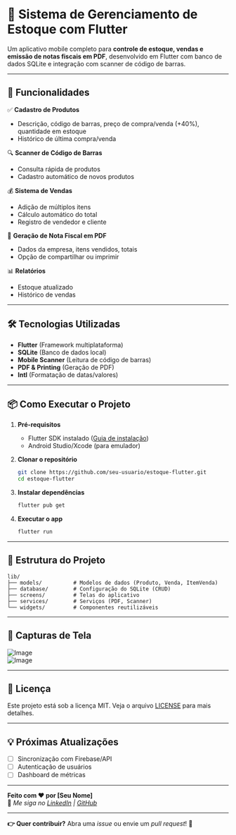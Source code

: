 # 📱 **Sistema de Gerenciamento de Estoque com Flutter**  

Um aplicativo mobile completo para **controle de estoque, vendas e emissão de notas fiscais em PDF**, desenvolvido em Flutter com banco de dados SQLite e integração com scanner de código de barras.  

---

## 🚀 **Funcionalidades**  

✅ **Cadastro de Produtos**  
- Descrição, código de barras, preço de compra/venda (+40%), quantidade em estoque  
- Histórico de última compra/venda  

🔍 **Scanner de Código de Barras**  
- Consulta rápida de produtos  
- Cadastro automático de novos produtos  

💰 **Sistema de Vendas**  
- Adição de múltiplos itens  
- Cálculo automático do total  
- Registro de vendedor e cliente  

📄 **Geração de Nota Fiscal em PDF**  
- Dados da empresa, itens vendidos, totais  
- Opção de compartilhar ou imprimir  

📊 **Relatórios**  
- Estoque atualizado  
- Histórico de vendas  

---

## 🛠 **Tecnologias Utilizadas**  

- **Flutter** (Framework multiplataforma)  
- **SQLite** (Banco de dados local)  
- **Mobile Scanner** (Leitura de código de barras)  
- **PDF & Printing** (Geração de PDF)  
- **Intl** (Formatação de datas/valores)  

---

## 📦 **Como Executar o Projeto**  

1. **Pré-requisitos**  
   - Flutter SDK instalado ([Guia de instalação](https://flutter.dev/docs/get-started/install))  
   - Android Studio/Xcode (para emulador)  

2. **Clonar o repositório**  
   ```bash
   git clone https://github.com/seu-usuario/estoque-flutter.git
   cd estoque-flutter
   ```

3. **Instalar dependências**  
   ```bash
   flutter pub get
   ```

4. **Executar o app**  
   ```bash
   flutter run
   ```

---

## 📂 **Estrutura do Projeto**  

```
lib/
├── models/          # Modelos de dados (Produto, Venda, ItemVenda)
├── database/        # Configuração do SQLite (CRUD)
├── screens/         # Telas do aplicativo
├── services/        # Serviços (PDF, Scanner)
└── widgets/         # Componentes reutilizáveis
```

---

## 📸 **Capturas de Tela**  

![Image](https://github.com/user-attachments/assets/ef8edb98-357b-4bcc-9cdb-77b79b9817e8)  
![Image](https://github.com/user-attachments/assets/2936d42e-b2c1-4595-9eb0-52df68324e59)

---

## 📝 **Licença**  

Este projeto está sob a licença MIT. Veja o arquivo [LICENSE](LICENSE) para mais detalhes.  

---

## 💡 **Próximas Atualizações**  

- [ ] Sincronização com Firebase/API  
- [ ] Autenticação de usuários  
- [ ] Dashboard de métricas  

---

**Feito com ❤️ por [Seu Nome]**  
🔗 *Me siga no [LinkedIn](https://www.linkedin.com/in/raimundo-victor-cruz-563897256/) | [GitHub](https://github.com/RVictorCruz)*  

--- 

**👉 Quer contribuir?** Abra uma *issue* ou envie um *pull request*! 🚀  
